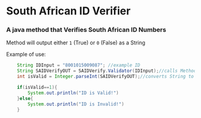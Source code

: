 # South African ID Verifier
### A java method that Verifies South African ID Numbers

Method will output either ``1`` (True) or ``0`` (False) as a String

Example of use:
```java
    String IDInput = "8001015009087"; //example ID
    String SAIDVerifyOUT = SAIDVerify.Validator(IDInput);//calls Method
    int isValid = Integer.parseInt(SAIDVerifyOUT);//converts String to int

    if(isValid==1){
        System.out.println("ID is Valid!")
    }else{
        System.out.println("ID is Invalid!")
    }
```